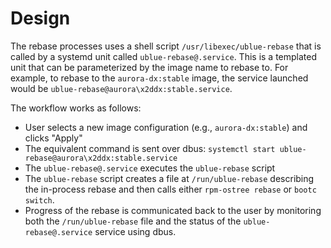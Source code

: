 # Design

The rebase processes uses a shell script `/usr/libexec/ublue-rebase` that is called by a systemd unit called `ublue-rebase@.service`. This is a templated unit that can be parameterized by the image name to rebase to. For example, to rebase to the `aurora-dx:stable` image, the service launched would be `ublue-rebase@aurora\x2ddx:stable.service`.

The workflow works as follows:
- User selects a new image configuration (e.g., `aurora-dx:stable`) and clicks "Apply"
- The equivalent command is sent over dbus: `systemctl start ublue-rebase@aurora\x2ddx:stable.service`
- The `ublue-rebase@.service` executes the `ublue-rebase` script
- The `ublue-rebase` script creates a file at `/run/ublue-rebase` describing the in-process rebase and then calls either `rpm-ostree rebase` or `bootc switch`.
- Progress of the rebase is communicated back to the user by monitoring both the `/run/ublue-rebase` file and the status of the `ublue-rebase@.service` service using dbus.


